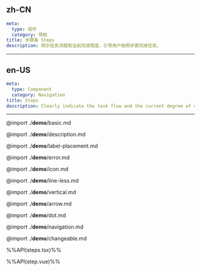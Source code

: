 ## zh-CN
```yaml
meta:
  type: 组件
  category: 导航
title: 步骤条 Steps
description: 明示任务流程和当前完成程度，引导用户按照步骤完成任务。
```
---
## en-US
```yaml
meta:
  type: Component
  category: Navigation
title: Steps
description: Clearly indicate the task flow and the current degree of completion, and guide the user to follow the steps to complete the task.
```
---

@import ./__demo__/basic.md

@import ./__demo__/description.md

@import ./__demo__/label-placement.md

@import ./__demo__/error.md

@import ./__demo__/icon.md

@import ./__demo__/line-less.md

@import ./__demo__/vertical.md

@import ./__demo__/arrow.md

@import ./__demo__/dot.md

@import ./__demo__/navigation.md

@import ./__demo__/changeable.md

%%API(steps.tsx)%%

%%API(step.vue)%%
